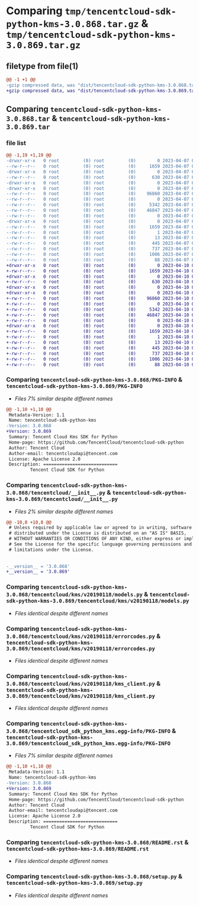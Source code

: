 # Comparing `tmp/tencentcloud-sdk-python-kms-3.0.868.tar.gz` & `tmp/tencentcloud-sdk-python-kms-3.0.869.tar.gz`

## filetype from file(1)

```diff
@@ -1 +1 @@
-gzip compressed data, was "dist/tencentcloud-sdk-python-kms-3.0.868.tar", last modified: Fri Apr  7 00:44:24 2023, max compression
+gzip compressed data, was "dist/tencentcloud-sdk-python-kms-3.0.869.tar", last modified: Mon Apr 10 03:08:28 2023, max compression
```

## Comparing `tencentcloud-sdk-python-kms-3.0.868.tar` & `tencentcloud-sdk-python-kms-3.0.869.tar`

### file list

```diff
@@ -1,19 +1,19 @@
-drwxr-xr-x   0 root         (0) root         (0)        0 2023-04-07 00:44:24.000000 tencentcloud-sdk-python-kms-3.0.868/
--rw-r--r--   0 root         (0) root         (0)     1659 2023-04-07 00:44:24.000000 tencentcloud-sdk-python-kms-3.0.868/PKG-INFO
-drwxr-xr-x   0 root         (0) root         (0)        0 2023-04-07 00:44:24.000000 tencentcloud-sdk-python-kms-3.0.868/tencentcloud/
--rw-r--r--   0 root         (0) root         (0)      630 2023-04-07 00:44:24.000000 tencentcloud-sdk-python-kms-3.0.868/tencentcloud/__init__.py
-drwxr-xr-x   0 root         (0) root         (0)        0 2023-04-07 00:44:24.000000 tencentcloud-sdk-python-kms-3.0.868/tencentcloud/kms/
-drwxr-xr-x   0 root         (0) root         (0)        0 2023-04-07 00:44:24.000000 tencentcloud-sdk-python-kms-3.0.868/tencentcloud/kms/v20190118/
--rw-r--r--   0 root         (0) root         (0)    96860 2023-04-07 00:44:24.000000 tencentcloud-sdk-python-kms-3.0.868/tencentcloud/kms/v20190118/models.py
--rw-r--r--   0 root         (0) root         (0)        0 2023-04-07 00:44:24.000000 tencentcloud-sdk-python-kms-3.0.868/tencentcloud/kms/v20190118/__init__.py
--rw-r--r--   0 root         (0) root         (0)     5342 2023-04-07 00:44:24.000000 tencentcloud-sdk-python-kms-3.0.868/tencentcloud/kms/v20190118/errorcodes.py
--rw-r--r--   0 root         (0) root         (0)    46847 2023-04-07 00:44:24.000000 tencentcloud-sdk-python-kms-3.0.868/tencentcloud/kms/v20190118/kms_client.py
--rw-r--r--   0 root         (0) root         (0)        0 2023-04-07 00:44:24.000000 tencentcloud-sdk-python-kms-3.0.868/tencentcloud/kms/__init__.py
-drwxr-xr-x   0 root         (0) root         (0)        0 2023-04-07 00:44:24.000000 tencentcloud-sdk-python-kms-3.0.868/tencentcloud_sdk_python_kms.egg-info/
--rw-r--r--   0 root         (0) root         (0)     1659 2023-04-07 00:44:24.000000 tencentcloud-sdk-python-kms-3.0.868/tencentcloud_sdk_python_kms.egg-info/PKG-INFO
--rw-r--r--   0 root         (0) root         (0)        1 2023-04-07 00:44:24.000000 tencentcloud-sdk-python-kms-3.0.868/tencentcloud_sdk_python_kms.egg-info/dependency_links.txt
--rw-r--r--   0 root         (0) root         (0)       13 2023-04-07 00:44:24.000000 tencentcloud-sdk-python-kms-3.0.868/tencentcloud_sdk_python_kms.egg-info/top_level.txt
--rw-r--r--   0 root         (0) root         (0)      445 2023-04-07 00:44:24.000000 tencentcloud-sdk-python-kms-3.0.868/tencentcloud_sdk_python_kms.egg-info/SOURCES.txt
--rw-r--r--   0 root         (0) root         (0)      737 2023-04-07 00:44:24.000000 tencentcloud-sdk-python-kms-3.0.868/README.rst
--rw-r--r--   0 root         (0) root         (0)     1006 2023-04-07 00:44:24.000000 tencentcloud-sdk-python-kms-3.0.868/setup.py
--rw-r--r--   0 root         (0) root         (0)       88 2023-04-07 00:44:24.000000 tencentcloud-sdk-python-kms-3.0.868/setup.cfg
+drwxr-xr-x   0 root         (0) root         (0)        0 2023-04-10 03:08:28.000000 tencentcloud-sdk-python-kms-3.0.869/
+-rw-r--r--   0 root         (0) root         (0)     1659 2023-04-10 03:08:28.000000 tencentcloud-sdk-python-kms-3.0.869/PKG-INFO
+drwxr-xr-x   0 root         (0) root         (0)        0 2023-04-10 03:08:28.000000 tencentcloud-sdk-python-kms-3.0.869/tencentcloud/
+-rw-r--r--   0 root         (0) root         (0)      630 2023-04-10 03:08:28.000000 tencentcloud-sdk-python-kms-3.0.869/tencentcloud/__init__.py
+drwxr-xr-x   0 root         (0) root         (0)        0 2023-04-10 03:08:28.000000 tencentcloud-sdk-python-kms-3.0.869/tencentcloud/kms/
+drwxr-xr-x   0 root         (0) root         (0)        0 2023-04-10 03:08:28.000000 tencentcloud-sdk-python-kms-3.0.869/tencentcloud/kms/v20190118/
+-rw-r--r--   0 root         (0) root         (0)    96860 2023-04-10 03:08:28.000000 tencentcloud-sdk-python-kms-3.0.869/tencentcloud/kms/v20190118/models.py
+-rw-r--r--   0 root         (0) root         (0)        0 2023-04-10 03:08:28.000000 tencentcloud-sdk-python-kms-3.0.869/tencentcloud/kms/v20190118/__init__.py
+-rw-r--r--   0 root         (0) root         (0)     5342 2023-04-10 03:08:28.000000 tencentcloud-sdk-python-kms-3.0.869/tencentcloud/kms/v20190118/errorcodes.py
+-rw-r--r--   0 root         (0) root         (0)    46847 2023-04-10 03:08:28.000000 tencentcloud-sdk-python-kms-3.0.869/tencentcloud/kms/v20190118/kms_client.py
+-rw-r--r--   0 root         (0) root         (0)        0 2023-04-10 03:08:28.000000 tencentcloud-sdk-python-kms-3.0.869/tencentcloud/kms/__init__.py
+drwxr-xr-x   0 root         (0) root         (0)        0 2023-04-10 03:08:28.000000 tencentcloud-sdk-python-kms-3.0.869/tencentcloud_sdk_python_kms.egg-info/
+-rw-r--r--   0 root         (0) root         (0)     1659 2023-04-10 03:08:28.000000 tencentcloud-sdk-python-kms-3.0.869/tencentcloud_sdk_python_kms.egg-info/PKG-INFO
+-rw-r--r--   0 root         (0) root         (0)        1 2023-04-10 03:08:28.000000 tencentcloud-sdk-python-kms-3.0.869/tencentcloud_sdk_python_kms.egg-info/dependency_links.txt
+-rw-r--r--   0 root         (0) root         (0)       13 2023-04-10 03:08:28.000000 tencentcloud-sdk-python-kms-3.0.869/tencentcloud_sdk_python_kms.egg-info/top_level.txt
+-rw-r--r--   0 root         (0) root         (0)      445 2023-04-10 03:08:28.000000 tencentcloud-sdk-python-kms-3.0.869/tencentcloud_sdk_python_kms.egg-info/SOURCES.txt
+-rw-r--r--   0 root         (0) root         (0)      737 2023-04-10 03:08:28.000000 tencentcloud-sdk-python-kms-3.0.869/README.rst
+-rw-r--r--   0 root         (0) root         (0)     1006 2023-04-10 03:08:28.000000 tencentcloud-sdk-python-kms-3.0.869/setup.py
+-rw-r--r--   0 root         (0) root         (0)       88 2023-04-10 03:08:28.000000 tencentcloud-sdk-python-kms-3.0.869/setup.cfg
```

### Comparing `tencentcloud-sdk-python-kms-3.0.868/PKG-INFO` & `tencentcloud-sdk-python-kms-3.0.869/PKG-INFO`

 * *Files 7% similar despite different names*

```diff
@@ -1,10 +1,10 @@
 Metadata-Version: 1.1
 Name: tencentcloud-sdk-python-kms
-Version: 3.0.868
+Version: 3.0.869
 Summary: Tencent Cloud Kms SDK for Python
 Home-page: https://github.com/TencentCloud/tencentcloud-sdk-python
 Author: Tencent Cloud
 Author-email: tencentcloudapi@tencent.com
 License: Apache License 2.0
 Description: ============================
         Tencent Cloud SDK for Python
```

### Comparing `tencentcloud-sdk-python-kms-3.0.868/tencentcloud/__init__.py` & `tencentcloud-sdk-python-kms-3.0.869/tencentcloud/__init__.py`

 * *Files 2% similar despite different names*

```diff
@@ -10,8 +10,8 @@
 # Unless required by applicable law or agreed to in writing, software
 # distributed under the License is distributed on an "AS IS" BASIS,
 # WITHOUT WARRANTIES OR CONDITIONS OF ANY KIND, either express or implied.
 # See the License for the specific language governing permissions and
 # limitations under the License.
 
 
-__version__ = '3.0.868'
+__version__ = '3.0.869'
```

### Comparing `tencentcloud-sdk-python-kms-3.0.868/tencentcloud/kms/v20190118/models.py` & `tencentcloud-sdk-python-kms-3.0.869/tencentcloud/kms/v20190118/models.py`

 * *Files identical despite different names*

### Comparing `tencentcloud-sdk-python-kms-3.0.868/tencentcloud/kms/v20190118/errorcodes.py` & `tencentcloud-sdk-python-kms-3.0.869/tencentcloud/kms/v20190118/errorcodes.py`

 * *Files identical despite different names*

### Comparing `tencentcloud-sdk-python-kms-3.0.868/tencentcloud/kms/v20190118/kms_client.py` & `tencentcloud-sdk-python-kms-3.0.869/tencentcloud/kms/v20190118/kms_client.py`

 * *Files identical despite different names*

### Comparing `tencentcloud-sdk-python-kms-3.0.868/tencentcloud_sdk_python_kms.egg-info/PKG-INFO` & `tencentcloud-sdk-python-kms-3.0.869/tencentcloud_sdk_python_kms.egg-info/PKG-INFO`

 * *Files 7% similar despite different names*

```diff
@@ -1,10 +1,10 @@
 Metadata-Version: 1.1
 Name: tencentcloud-sdk-python-kms
-Version: 3.0.868
+Version: 3.0.869
 Summary: Tencent Cloud Kms SDK for Python
 Home-page: https://github.com/TencentCloud/tencentcloud-sdk-python
 Author: Tencent Cloud
 Author-email: tencentcloudapi@tencent.com
 License: Apache License 2.0
 Description: ============================
         Tencent Cloud SDK for Python
```

### Comparing `tencentcloud-sdk-python-kms-3.0.868/README.rst` & `tencentcloud-sdk-python-kms-3.0.869/README.rst`

 * *Files identical despite different names*

### Comparing `tencentcloud-sdk-python-kms-3.0.868/setup.py` & `tencentcloud-sdk-python-kms-3.0.869/setup.py`

 * *Files identical despite different names*

